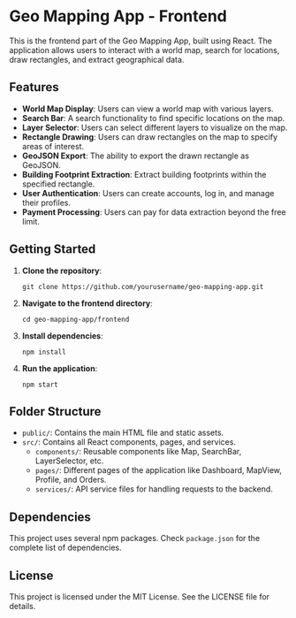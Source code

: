 # Geo Mapping App - Frontend

This is the frontend part of the Geo Mapping App, built using React. The application allows users to interact with a world map, search for locations, draw rectangles, and extract geographical data.

## Features

- **World Map Display**: Users can view a world map with various layers.
- **Search Bar**: A search functionality to find specific locations on the map.
- **Layer Selector**: Users can select different layers to visualize on the map.
- **Rectangle Drawing**: Users can draw rectangles on the map to specify areas of interest.
- **GeoJSON Export**: The ability to export the drawn rectangle as GeoJSON.
- **Building Footprint Extraction**: Extract building footprints within the specified rectangle.
- **User Authentication**: Users can create accounts, log in, and manage their profiles.
- **Payment Processing**: Users can pay for data extraction beyond the free limit.

## Getting Started

1. **Clone the repository**:
   ```
   git clone https://github.com/yourusername/geo-mapping-app.git
   ```

2. **Navigate to the frontend directory**:
   ```
   cd geo-mapping-app/frontend
   ```

3. **Install dependencies**:
   ```
   npm install
   ```

4. **Run the application**:
   ```
   npm start
   ```

## Folder Structure

- `public/`: Contains the main HTML file and static assets.
- `src/`: Contains all React components, pages, and services.
  - `components/`: Reusable components like Map, SearchBar, LayerSelector, etc.
  - `pages/`: Different pages of the application like Dashboard, MapView, Profile, and Orders.
  - `services/`: API service files for handling requests to the backend.

## Dependencies

This project uses several npm packages. Check `package.json` for the complete list of dependencies.

## License

This project is licensed under the MIT License. See the LICENSE file for details.